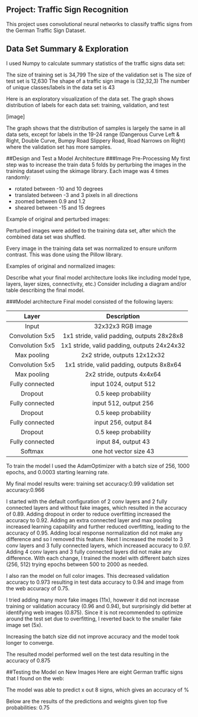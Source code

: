 ## Project: Traffic Sign Recognition

This project uses convolutional neural networks to classify traffic signs from the German Traffic Sign Dataset.

## Data Set Summary & Exploration

I used Numpy to calculate summary statistics of the traffic signs data set:

The size of training set is 34,799
The size of the validation set is
The size of test set is 12,630
The shape of a traffic sign image is (32,32,3)
The number of unique classes/labels in the data set is 43


Here is an exploratory visualization of the data set. The graph shows distribution of labels for each data set: training, validation, and test

[image]

The graph shows that the distribution of samples is largely the same in all data sets, except for labels in the 19-24 range (Dangerous Curve Left & Right, Double Curve, Bumpy Road Slippery Road, Road Narrows on Right) where the validation set has more samples.

##Design and Test a Model Architecture
###Image Pre-Processing
My first step was to increase the train data 5 folds by perturbing the images in the training dataset using the skimage library. Each image was 4 times randomly:
- rotated between -10 and 10 degrees
- translated between -3 and 3 pixels in all directions
- zoomed between 0.9 and 1.2
- sheared between -15 and 15 degrees

Example of original and perturbed images:

Perturbed images were added to the training data set, after which the combined data set was shuffled.

Every image in the training data set was normalized to ensure uniform contrast. This was done using the Pillow library.

Examples of original and normalized images:

Describe what your final model architecture looks like including model type, layers, layer sizes, connectivity, etc.) Consider including a diagram and/or table describing the final model.

###Model architecture
Final model consisted of the following layers:

| Layer         		|     Description	        					|
|:---------------------:|:---------------------------------------------:|
|Input         		| 32x32x3 RGB image   							|
|Convolution 5x5 | 1x1 stride, valid padding, outputs 28x28x8 |
|Convolution 5x5 | 1x1 stride, valid padding, outputs 24x24x32 |
|Max pooling | 2x2 stride, outputs 12x12x32 |
|Convolution 5x5 | 1x1 stride, valid padding, outputs 8x8x64 |
|Max pooling| 2x2 stride, outputs 4x4x64 |
|Fully connected | input 1024, output 512 |
|Dropout | 0.5 keep probability |
|Fully connected | input 512, output 256 |
|Dropout | 0.5 keep probability |
|Fully connected | input 256, output 84 |
|Dropout | 0.5 keep probability |
|Fully connected | input 84, output 43 |
|Softmax | one hot vector size 43|

To train the model I used the AdamOptimizer with a batch size of 256, 1000 epochs, and 0.0003 starting learning rate.

My final model results were:
training set accuracy:0.99
validation set accuracy:0.966


I started with the default configuration of 2 conv layers and 2 fully connected layers and without fake images, which resulted in the accuracy of 0.89. Adding dropout in order to reduce overfitting increased the accuracy to 0.92. Adding an extra connected layer and max pooling increased learning capability and further reduced overfitting, leading to  the accuracy of 0.95. Adding local response normalization did not make any difference and so I removed this feature. Next I increased the model to 3 conv layers and 3 fully connected layers, which increased accuracy to 0.97. Adding 4 conv layers and 3 fully connected layers did not make any difference. With each change, I trained the model with different batch sizes (256, 512) trying epochs between 500 to 2000 as needed.

I also ran the model on full color images. This decreased validation accuracy to 0.973 resulting in test data accuracy to 0.94 and image from the web accuracy of 0.75.

I tried adding many more fake images (11x), however it did not increase training or validation accuracy (0.96 and 0.94), but surprisingly did better at identifying web images (0.875). Since it is not recommended to optimize around the test set due to overfitting, I reverted back to the smaller fake image set (5x).

Increasing the batch size did not improve accuracy and the model took longer to converge.

The resulted model performed well on the test data resulting in the accuracy of 0.875

##Testing the Model on New Images
Here are eight German traffic signs that I found on the web:

The model was able to predict x out 8 signs, which gives an accuracy of %

Below are the results of the predictions and weights given top five probabilities: 0.75
